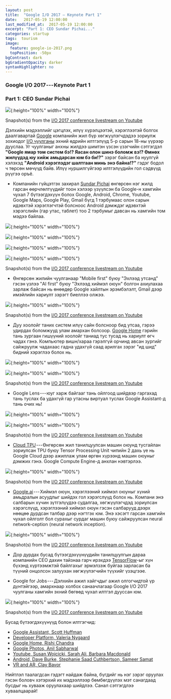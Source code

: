 ```yaml
---
layout: post
title:  "Google I/O 2017 — Keynote Part 1"
date:   2017-05-19 12:00:00
last_modified_at:  2017-05-19 12:00:00
excerpt: "Part 1: CEO Sundar Pichai..."
categories: startup
tags:  tourism
image:
  feature: google-io-2017.png
  topPosition: -50px
bgContrast: dark
bgGradientOpacity: darker
syntaxHighlighter: no
---
```

### Google I/O 2017 --- Keynote Part 1

### Part 1: CEO Sundar Pichai

![](/assets/images/hero/google-io-2017.png){:height="100%" width="100%"}

Snapshot(s) from the [I/O 2017 conference livestream on Youtube](https://www.youtube.com/watch?v=Y2VF8tmLFHw)

Дэлхийн мэдээллийг цэгцлэх, илүү хүрэлцээтэй, хэрэглээтэй болгох даалгавартай [Google](https://medium.com/u/991272e72e68) компанийн жил бүр хөгжүүлэгчдэдээ зориулж зохиодог [I/O чуулганы](https://www.youtube.com/watch?v=Y2VF8tmLFHw) эхний өдрийн илтгэлүүд 5-р сарын 18-ны үүрээр дууслаа. Уг чуулганыг анхны жилдээ шимтэн үзсэн үзэгчийн сэтгэгдэл **"Google ямар том систем бэ!? Яасан олон шинэ боломж вэ!? Өмнөх жилүүдэд юу хийж амьдарсан юм бэ би!?"** зэрэг байсан ба нуулгүй хэлэхэд **"Android хэрэглэдэг шалтгаан минь энэ байна!?"** гэдэг бодол ч төрсөн мөчүүд байв. Илүү нуршилгүйгээр илтгэлүүдийн гол сэдвүүд рүүгээ оръё.

-   Компанийн гүйцэтгэх захирал [Sundar Pichai](https://medium.com/u/d329f4843d82) өнгөрсөн нэг жилд гарсан өөрчлөлтүүдийг тоон хэлээр үзүүлсэн ба Google-н хамгийн чухал 7 бүтээгдэхүүн болох Google, Android, Chrome, Youtube, Google Maps, Google Play, Gmail бүгд 1 тэрбумаас олон сарын идэвхтэй хэрэглэгчтэй болсноос Android дэмждэг идэвхтэй хэрэгслийн (гар утас, таблет) тоо 2 тэрбумыг давсан нь хамгийн том мэдээ байлаа.

![](/assets/images/hero/google-io-2017-1.png){:height="100%" width="100%"}

![](/assets/images/hero/google-io-2017-2.png){:height="100%" width="100%"}

![](/assets/images/hero/google-io-2017-3.png){:height="100%" width="100%"}

![](/assets/images/hero/google-io-2017-4.png){:height="100%" width="100%"}

Snapshot(s) from the [I/O 2017 conference livestream on Youtube](https://www.youtube.com/watch?v=Y2VF8tmLFHw)

-   Өнгөрсөн жилийн чуулганаар "Mobile first" буюу "Эхлээд утсанд" гэсэн үзлээ "AI first" буюу "Эхлээд хиймэл оюун" болгон ахиулахаа зарлаж байсан нь өнөөдөр Google хайлтын эрэмбэлэлт, Gmail дээр имэйлийн хариулт зэрэгт биеллээ олжээ.

![](/assets/images/hero/google-io-2017-5.png){:height="100%" width="100%"}

Snapshot(s) from the [I/O 2017 conference livestream on Youtube](https://www.youtube.com/watch?v=Y2VF8tmLFHw)

-   Дуу хоолойг таних систем илүү сайн болсноор бид утсаа, гэрээ удирдах боломжууд улам амархан болсоор. [Google Home](https://madeby.google.com/home/) гэрийн тань зургаан гишүүний хоолойг таниад тус тусад нь хариулт өгч чадах гэнэ. Компьютер вишн/хараа гэрэлгүй орчинд авсан зургийг сайжруулж чадахаас гадна удахгүй саад арилгах зэрэг "ид шид" бидний хэрэглээ болох нь.

![](/assets/images/hero/google-io-2017-6.png){:height="100%" width="100%"}

![](/assets/images/hero/google-io-2017-7.png){:height="100%" width="100%"}

Snapshot(s) from the [I/O 2017 conference livestream on Youtube](https://www.youtube.com/watch?v=Y2VF8tmLFHw)

-   Google Lens --- юуг харж байгааг тань ойлгоод шийдвэр гаргахад тань туслах ба удахгүй гар утасны виртуал туслах Google Assistant-д тань очих нь!

![](/assets/images/hero/google-io-2017-8.png){:height="100%" width="100%"}

![](/assets/images/hero/google-io-2017-9.png){:height="100%" width="100%"}

Snapshot(s) from the [I/O 2017 conference livestream on Youtube](https://www.youtube.com/watch?v=Y2VF8tmLFHw)

-   [Cloud TPU](https://cloud.google.com/tpu/) --- Өнгөрсөн жил танилцуулсан машин оюунд тусгайлан зориулсан TPU буюу Tensor Processing Unit чипийн 2 дахь үе нь Google Cloud дээр ажиллаж улам өргөн хүрээнд машин оюуныг дэмжих гэнэ. Google Compute Engine-д анхлан нэвтэрлээ.

![](/assets/images/hero/google-io-2017-10.png){:height="100%" width="100%"}

Snapshot(s) from the [I/O 2017 conference livestream on Youtube](https://www.youtube.com/watch?v=Y2VF8tmLFHw)

-   [Google.ai](https://www.google.ai/) --- Хиймэл оюун, хэрэглээний хиймэл оюуныг хүний амьдралын асуудлыг шийдэх гол хэрэгслүүд болох нь. Компани энэ салбарын хүчин зүтгэлүүдээ судалгаа, хөгжүүлэгчдэд зориулсан хэрэгслүүд, хэрэглээний хиймэл оюун гэсэн салбарууд дээрх нөөцөө дурдсан талбар дээр нэгтгэх юм. Энэ хэсэгт гарсан хамгийн чухал ойлголт бол сурахыг сурдаг машин буюу сайжруулсан neural network-ception (neural network inception).

![](/assets/images/hero/google-io-2017-11.png){:height="100%" width="100%"}

Snapshot(s) from the [I/O 2017 conference livestream on Youtube](https://www.youtube.com/watch?v=Y2VF8tmLFHw)

-   Дор дурдах бусад бүтээгдэхүүнүүдийн танилцуулгын дараа компанийн CEO дахин тайзнаа гарч ирэхдээ [TensorFlow](https://www.tensorflow.org/)-ыг хүн бүхэнд хүртээмжтэй байлгахыг эрмэлзэж буйгаа зарласан ба түүний онцолсон залуухан хөгжүүлэгчийн түүхийг үзэцгээе.

-   Google for Jobs --- Дэлхийн ажил хайгчдыг ажил олгогчидтой үр дүнтэйгээр, амархнаар холбох санаачлагаар Google I/O 2017 чуулганы хамгийн эхний бөгөөд чухал илтгэл дууссан юм.

![](/assets/images/hero/google-io-2017-12.png){:height="100%" width="100%"}

Snapshot(s) from the [I/O 2017 conference livestream on Youtube](https://www.youtube.com/watch?v=Y2VF8tmLFHw)

Бусад бүтээгдэхүүнүүд болон илтгэгчид:

-   [Google Assistant, Scott Huffman](https://youtu.be/Y2VF8tmLFHw?t=22m36s)
-   [Developer Platform, Valeria Nygaard](https://youtu.be/Y2VF8tmLFHw?t=30m1s)
-   [Google Home, Rishi Chandra](https://youtu.be/Y2VF8tmLFHw?t=33m17s)
-   [Google Photos, Anil Sabharwal](https://youtu.be/Y2VF8tmLFHw?t=43m44s)
-   [Youtube, Susan Wojcicki, Sarah Ali, Barbara Macdonald](https://youtu.be/Y2VF8tmLFHw?t=57m54s)
-   [Android, Dave Burke, Stephanie Saad Cuthbertson, Sameer Samat](https://youtu.be/Y2VF8tmLFHw?t=1h13m49s)
-   [VR and AR, Clay Bavor](https://youtu.be/Y2VF8tmLFHw?t=1h37m41s)

Нийтлэл таалагдсан гэдэгт найдаж байна, бүгдийг нь нэг зэрэг оруулах гэсэн боловч хэтэрхий их мэдээллээр бөмбөгдүүлэх мэт санагдаад бусдыг нь хувааж оруулахаар шийдлээ. Санал сэтгэгдлээ хуваалцаарай!
